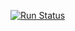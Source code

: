 [![Run Status](https://apibeta.shippable.com/projects/575a33f4c77dae78a8fd32e3/badge?branch=master)]()
